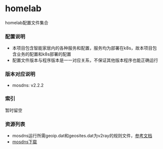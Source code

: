 # homelab
homelab配置文件集合

### 配置说明
- 本项目包含智能家居内的各种服务和配置，服务均为部署在k8s，故本项目包含业务的配置和k8s部署的配置
- 配置文件版本与程序版本是一一对应关系，不保证其他版本程序也能正确运行

### 版本对应说明
- mosdns: v2.2.2

### 索引
暂时留空

### 资源列表
- mosdns运行所需geoip.dat和geosites.dat为v2ray的规则文件，[参考文档](https://github.com/Loyalsoldier/v2ray-rules-dat)
- [mosdns下载](https://github.com/IrineSistiana/mosdns/releases)

